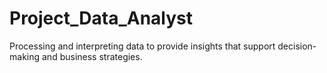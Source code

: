 # Project_Data_Analyst
Processing and interpreting data to provide insights that support decision-making and business strategies.
